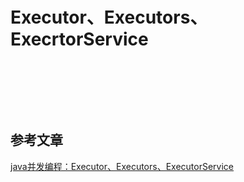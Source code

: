 # Executor、Executors、ExecrtorService

## 
　　



## 
　　



## 参考文章
[java并发编程：Executor、Executors、ExecutorService](https://blog.csdn.net/weixin_40304387/article/details/80508236)